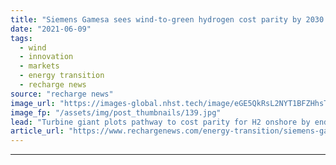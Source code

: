 ```yaml
---
title: "Siemens Gamesa sees wind-to-green hydrogen cost parity by 2030 as 'paradigm shift' hailed"
date: "2021-06-09"
tags: 
  - wind
  - innovation
  - markets
  - energy transition
  - recharge news
source: "recharge news"
image_url: "https://images-global.nhst.tech/image/eGE5QkRsL2NYT1BFZHhsTnJsQ1RKZWZWT1Avc05tazZ6aWJQQ3E5ejdhZz0=/nhst/binary/d64c8186a452edd009b0cd4dcf9aedd5"
image_fp: "/assets/img/post_thumbnails/139.jpg"
lead: "Turbine giant plots pathway to cost parity for H2 onshore by end of decade and offshore in 2035 – if market conditions allow"
article_url: "https://www.rechargenews.com/energy-transition/siemens-gamesa-sees-wind-to-green-hydrogen-cost-parity-by-2030-as-paradigm-shift-hailed/2-1-1022541"
---
```


---
